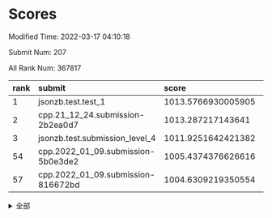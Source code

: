 # Scores

Modified Time: 2022-03-17 04:10:18

Submit Num: 207

All Rank Num: 367817

| rank |               submit               |       score        |       sigma        | pk_num |
| :--- | :--------------------------------- | :----------------- | :----------------- | :----- |
| 1    | jsonzb.test.test_1                 | 1013.5766930005905 | 0.8424121443570833 | 7107   |
| 2    | cpp.21_12_24.submission-2b2ea0d7   | 1013.287217143641  | 0.839586206354157  | 7109   |
| 3    | jsonzb.test.submission_level_4     | 1011.9251642421382 | 0.7704653586288627 | 7109   |
| 54   | cpp.2022_01_09.submission-5b0e3de2 | 1005.4374376626616 | 0.7225135517370601 | 7106   |
| 57   | cpp.2022_01_09.submission-816672bd | 1004.6309219350554 | 0.7265987893489093 | 7104   |


<details>
<summary>全部</summary>

| rank |                 submit                 |       score        |       sigma        | pk_num |
| :--- | :------------------------------------- | :----------------- | :----------------- | :----- |
| 1    | jsonzb.test.test_1                     | 1013.5766930005905 | 0.8424121443570833 | 7107   |
| 2    | cpp.21_12_24.submission-2b2ea0d7       | 1013.287217143641  | 0.839586206354157  | 7109   |
| 3    | jsonzb.test.submission_level_4         | 1011.9251642421382 | 0.7704653586288627 | 7109   |
| 4    | gobigger.level_3.submission_level_3_39 | 1011.671473392437  | 0.7679268164748535 | 7107   |
| 5    | gobigger.level_3.submission_level_3_9  | 1011.4863448617969 | 0.7515640068702854 | 7111   |
| 6    | gobigger.level_3.submission_level_3_23 | 1011.472943352439  | 0.7604507323802067 | 7107   |
| 7    | gobigger.level_3.submission_level_3_5  | 1011.3947663208638 | 0.7496043003094547 | 7110   |
| 8    | gobigger.level_3.submission_level_3_28 | 1011.2125549460197 | 0.78567094977978   | 7110   |
| 9    | gobigger.level_3.submission_level_3_4  | 1011.1256637725496 | 0.778694285844598  | 7111   |
| 10   | gobigger.level_3.submission_level_3_12 | 1011.0157882121389 | 0.7796839664654301 | 7108   |
| 11   | gobigger.level_3.submission_level_3_47 | 1010.9319689078511 | 0.7856643569271915 | 7109   |
| 12   | gobigger.level_3.submission_level_3_3  | 1010.8767624241244 | 0.7815085653759385 | 7108   |
| 13   | gobigger.level_3.submission_level_3_6  | 1010.748279522127  | 0.7747600749330957 | 7109   |
| 14   | gobigger.level_3.submission_level_3_13 | 1010.4626957856598 | 0.7517857095219989 | 7103   |
| 15   | gobigger.level_3.submission_level_3_30 | 1010.4079879540279 | 0.7797935975264085 | 7111   |
| 16   | gobigger.level_3.submission_level_3_17 | 1010.4021289605037 | 0.7584594894193218 | 7107   |
| 17   | gobigger.level_3.submission_level_3_7  | 1010.2980579331952 | 0.7687555459704046 | 7108   |
| 18   | gobigger.level_3.submission_level_3_35 | 1010.2734436107228 | 0.7610630594603311 | 7108   |
| 19   | gobigger.level_3.submission_level_3_41 | 1010.2620490771778 | 0.7630122806626862 | 7111   |
| 20   | gobigger.level_3.submission_level_3_37 | 1010.2518074327236 | 0.7625968564859589 | 7110   |
| 21   | gobigger.level_3.submission_level_3_45 | 1010.2289199286444 | 0.7747717415518902 | 7107   |
| 22   | gobigger.level_3.submission_level_3_18 | 1010.2142010545687 | 0.7721434117526653 | 7111   |
| 23   | gobigger.level_3.submission_level_3_33 | 1010.2105507548496 | 0.7800097095257861 | 7107   |
| 24   | gobigger.level_3.submission_level_3_19 | 1010.1606408213336 | 0.7752475382143562 | 7107   |
| 25   | gobigger.level_3.submission_level_3_34 | 1010.1517162152983 | 0.7725376615736712 | 7108   |
| 26   | gobigger.level_3.submission_level_3_2  | 1010.1228707492484 | 0.7517255346867725 | 7106   |
| 27   | gobigger.level_3.submission_level_3_36 | 1010.0592024296654 | 0.7554253915598507 | 7105   |
| 28   | gobigger.level_3.submission_level_3_26 | 1010.0487247157185 | 0.7639650733055863 | 7106   |
| 29   | gobigger.level_3.submission_level_3_22 | 1009.9270988148544 | 0.749831612882195  | 7104   |
| 30   | gobigger.level_3.submission_level_3_27 | 1009.9270908838158 | 0.7523309661763103 | 7109   |
| 31   | gobigger.level_3.submission_level_3_38 | 1009.9262688034179 | 0.7471910712678206 | 7108   |
| 32   | gobigger.level_3.submission_level_3_24 | 1009.9158946322867 | 0.7353282848349366 | 7108   |
| 33   | gobigger.level_3.submission_level_3_8  | 1009.9105096101573 | 0.7560961244179335 | 7113   |
| 34   | gobigger.level_3.submission_level_3_31 | 1009.8582904004809 | 0.7614525623543558 | 7110   |
| 35   | gobigger.level_3.submission_level_3_25 | 1009.8024070016089 | 0.7476467983390425 | 7111   |
| 36   | gobigger.level_3.submission_level_3_15 | 1009.7751877855861 | 0.7517944381005643 | 7108   |
| 37   | gobigger.level_3.submission_level_3_1  | 1009.751882286124  | 0.7660938709839751 | 7109   |
| 38   | gobigger.level_3.submission_level_3_40 | 1009.6494857570503 | 0.7690449827547097 | 7106   |
| 39   | gobigger.level_3.submission_level_3_48 | 1009.6279478418727 | 0.7612065377852754 | 7112   |
| 40   | gobigger.level_3.submission_level_3_11 | 1009.5612025461047 | 0.7538757761525487 | 7102   |
| 41   | gobigger.level_3.submission_level_3_10 | 1009.5521108839719 | 0.7593901084594876 | 7109   |
| 42   | gobigger.level_3.submission_level_3_16 | 1009.5466462005026 | 0.7486301556067418 | 7107   |
| 43   | gobigger.level_3.submission_level_3_46 | 1009.5255062964496 | 0.737080640671291  | 7107   |
| 44   | gobigger.level_3.submission_level_3_21 | 1009.4317240587623 | 0.7546847733268665 | 7108   |
| 45   | gobigger.level_3.submission_level_3_20 | 1009.4068083664539 | 0.7498710912205283 | 7109   |
| 46   | gobigger.level_3.submission_level_3_14 | 1009.3904612791185 | 0.7462630703912307 | 7110   |
| 47   | gobigger.level_3.submission_level_3_43 | 1009.2109444442189 | 0.7428921150913862 | 7110   |
| 48   | gobigger.level_3.submission_level_3_42 | 1009.0850641566255 | 0.7620064216121661 | 7108   |
| 49   | gobigger.level_3.submission_level_3_29 | 1009.0359214561096 | 0.7477857080921763 | 7109   |
| 50   | gobigger.level_3.submission_level_3_49 | 1008.9211856505173 | 0.7543111378342153 | 7115   |
| 51   | gobigger.level_3.submission_level_3_0  | 1008.830095455551  | 0.7497836835767665 | 7103   |
| 52   | gobigger.level_3.submission_level_3_32 | 1008.8159621715671 | 0.741181921019469  | 7107   |
| 53   | gobigger.level_3.submission_level_3_44 | 1008.7749269892552 | 0.7193112272938565 | 7109   |
| 54   | cpp.2022_01_09.submission-5b0e3de2     | 1005.4374376626616 | 0.7225135517370601 | 7106   |
| 55   | gobigger.level_1.submission_level_1_43 | 1004.6855857537463 | 0.7242016946577199 | 7108   |
| 56   | gobigger.level_1.submission_level_1_38 | 1004.6828277753135 | 0.7232995997599551 | 7099   |
| 57   | cpp.2022_01_09.submission-816672bd     | 1004.6309219350554 | 0.7265987893489093 | 7104   |
| 58   | gobigger.level_1.submission_level_1_12 | 1004.5380240971001 | 0.7231204521379734 | 7109   |
| 59   | gobigger.level_1.submission_level_1_42 | 1004.4704063127463 | 0.7183805181692355 | 7103   |
| 60   | gobigger.level_1.submission_level_1_3  | 1004.2387149308897 | 0.7215987641478345 | 7108   |
| 61   | gobigger.level_1.submission_level_1_11 | 1004.1275442415188 | 0.712214015107827  | 7109   |
| 62   | gobigger.level_1.submission_level_1_20 | 1004.1102886625798 | 0.7197225054346981 | 7109   |
| 63   | gobigger.level_1.submission_level_1_45 | 1003.935823921305  | 0.7244427125396312 | 7108   |
| 64   | gobigger.level_1.submission_level_1_39 | 1003.7243854070762 | 0.7140223617125493 | 7105   |
| 65   | gobigger.level_1.submission_level_1_48 | 1003.6777403420786 | 0.7207977941636197 | 7107   |
| 66   | gobigger.level_1.submission_level_1_2  | 1003.659809996008  | 0.7193067216354148 | 7105   |
| 67   | gobigger.level_1.submission_level_1_36 | 1003.6171864468353 | 0.7207824655458908 | 7105   |
| 68   | gobigger.level_1.submission_level_1_47 | 1003.6102709769718 | 0.7200811129779277 | 7109   |
| 69   | gobigger.level_1.submission_level_1_31 | 1003.5828064990284 | 0.7061830283106009 | 7104   |
| 70   | gobigger.level_1.submission_level_1_37 | 1003.5714332043543 | 0.7152516172112747 | 7108   |
| 71   | gobigger.level_1.submission_level_1_19 | 1003.5291660974306 | 0.7198417338325743 | 7105   |
| 72   | gobigger.level_1.submission_level_1_28 | 1003.5186901963204 | 0.7055288177496727 | 7102   |
| 73   | gobigger.level_1.submission_level_1_24 | 1003.5111499684133 | 0.7196481541013856 | 7107   |
| 74   | gobigger.level_1.submission_level_1_34 | 1003.5058347410934 | 0.7166487458367321 | 7107   |
| 75   | gobigger.level_1.submission_level_1_26 | 1003.4960245031662 | 0.719715056588585  | 7109   |
| 76   | gobigger.level_1.submission_level_1_16 | 1003.4161599291389 | 0.7288517081631599 | 7114   |
| 77   | gobigger.level_1.submission_level_1_29 | 1003.3603220790229 | 0.7324714073396366 | 7107   |
| 78   | gobigger.level_1.submission_level_1_9  | 1003.3326304889205 | 0.7220659245393407 | 7109   |
| 79   | gobigger.level_1.submission_level_1_14 | 1003.3164989191864 | 0.7119128788209451 | 7109   |
| 80   | gobigger.level_1.submission_level_1_15 | 1003.2992509912343 | 0.7107771327991519 | 7105   |
| 81   | gobigger.level_1.submission_level_1_41 | 1003.2716948508732 | 0.7176719974455156 | 7107   |
| 82   | gobigger.level_1.submission_level_1_7  | 1003.2670723878288 | 0.7141251094647315 | 7108   |
| 83   | gobigger.level_1.submission_level_1_22 | 1003.2542918645643 | 0.7109562170661698 | 7106   |
| 84   | gobigger.level_1.submission_level_1_1  | 1003.2403128115762 | 0.7131538456447915 | 7104   |
| 85   | gobigger.level_1.submission_level_1_18 | 1003.2341039426309 | 0.7143140960481545 | 7108   |
| 86   | gobigger.level_1.submission_level_1_27 | 1003.1646976892549 | 0.7219870635579911 | 7105   |
| 87   | gobigger.level_1.submission_level_1_25 | 1003.1426980294718 | 0.7305293495848457 | 7109   |
| 88   | gobigger.level_1.submission_level_1_33 | 1003.1094915701893 | 0.7171358192525771 | 7109   |
| 89   | gobigger.level_1.submission_level_1_5  | 1003.0123622433708 | 0.72656906869437   | 7109   |
| 90   | gobigger.level_1.submission_level_1_30 | 1003.0051592253956 | 0.7117766484066517 | 7110   |
| 91   | gobigger.level_1.submission_level_1_6  | 1002.9981149337087 | 0.7113426825948288 | 7103   |
| 92   | gobigger.level_1.submission_level_1_44 | 1002.9490645365915 | 0.70769985608279   | 7109   |
| 93   | gobigger.level_1.submission_level_1_17 | 1002.9237297969922 | 0.7153925908817244 | 7110   |
| 94   | gobigger.level_1.submission_level_1_21 | 1002.756555791822  | 0.7091240448928421 | 7108   |
| 95   | gobigger.level_1.submission_level_1_49 | 1002.6431028009176 | 0.7224122858026409 | 7108   |
| 96   | gobigger.level_1.submission_level_1_40 | 1002.5409089619736 | 0.7124782381439686 | 7106   |
| 97   | gobigger.level_1.submission_level_1_10 | 1002.529646781366  | 0.7129909083371377 | 7109   |
| 98   | gobigger.level_1.submission_level_1_8  | 1002.4438717963529 | 0.7125855091950998 | 7104   |
| 99   | gobigger.level_1.submission_level_1_23 | 1002.3630412349089 | 0.7027744282367623 | 7112   |
| 100  | gobigger.level_1.submission_level_1_13 | 1002.2406847301418 | 0.7211891002435361 | 7107   |
| 101  | gobigger.level_1.submission_level_1_35 | 1002.2352664376674 | 0.7147125896928483 | 7110   |
| 102  | gobigger.level_1.submission_level_1_46 | 1002.2021587560964 | 0.7121140620199371 | 7107   |
| 103  | gobigger.level_1.submission_level_1_4  | 1002.1837904385663 | 0.701051610671928  | 7107   |
| 104  | gobigger.level_1.submission_level_1_0  | 1002.0585977435695 | 0.7104120828727029 | 7108   |
| 105  | gobigger.level_1.submission_level_1_32 | 1001.0980413929758 | 0.7144482591262238 | 7103   |
| 106  | gobigger.random.submission_random_10   | 997.5428743468713  | 0.6996507624261659 | 7110   |
| 107  | gobigger.random.submission_random_44   | 997.1627533346592  | 0.7075065768618006 | 7108   |
| 108  | gobigger.random.submission_random_48   | 996.99344784523    | 0.7158497690939003 | 7111   |
| 109  | gobigger.random.submission_random_14   | 996.816253842212   | 0.7138608031455722 | 7114   |
| 110  | gobigger.random.submission_random_46   | 996.8094972763677  | 0.7146534722877449 | 7109   |
| 111  | gobigger.random.submission_random_17   | 996.7434621339074  | 0.6996553541560748 | 7108   |
| 112  | gobigger.random.submission_random_43   | 996.7064131773622  | 0.7238756133311816 | 7102   |
| 113  | gobigger.random.submission_random_47   | 996.676856727984   | 0.6909435213981306 | 7111   |
| 114  | gobigger.random.submission_random_41   | 996.524197651683   | 0.707244441741143  | 7106   |
| 115  | gobigger.random.submission_random_16   | 996.5133509327592  | 0.712122251452569  | 7116   |
| 116  | gobigger.random.submission_random_34   | 996.3949005698099  | 0.7000043537180429 | 7107   |
| 117  | gobigger.random.submission_random_21   | 996.3804228511842  | 0.7193027073120083 | 7109   |
| 118  | gobigger.random.submission_random_28   | 996.3797502672398  | 0.7025033818870295 | 7104   |
| 119  | gobigger.random.submission_random_26   | 996.3247745254333  | 0.7161456834246106 | 7110   |
| 120  | gobigger.random.submission_random_49   | 996.3193897470172  | 0.7077907590463864 | 7105   |
| 121  | gobigger.random.submission_random_3    | 996.1434787085617  | 0.71899244262505   | 7108   |
| 122  | gobigger.random.submission_random_12   | 996.0915800882678  | 0.7184974477053969 | 7105   |
| 123  | gobigger.random.submission_random_29   | 996.0517752586458  | 0.7110232398011785 | 7107   |
| 124  | gobigger.random.submission_random_7    | 996.034578383335   | 0.7005454590343072 | 7110   |
| 125  | gobigger.random.submission_random_1    | 996.028680462584   | 0.7068265023053425 | 7109   |
| 126  | gobigger.random.submission_random_37   | 996.013086856469   | 0.7147341945781129 | 7105   |
| 127  | gobigger.random.submission_random_25   | 995.9685809518793  | 0.7153780791606329 | 7110   |
| 128  | gobigger.random.submission_random_30   | 995.9334966130905  | 0.7158772847880884 | 7105   |
| 129  | gobigger.random.submission_random_38   | 995.9236220210989  | 0.7221909946086611 | 7109   |
| 130  | gobigger.random.submission_random_45   | 995.9138763615167  | 0.7014081096076648 | 7109   |
| 131  | gobigger.random.submission_random_4    | 995.878581322336   | 0.724178927259487  | 7103   |
| 132  | gobigger.random.submission_random_42   | 995.837668867008   | 0.7158010591945339 | 7106   |
| 133  | gobigger.random.submission_random_2    | 995.8305152125249  | 0.7063957946260881 | 7108   |
| 134  | gobigger.random.submission_random_27   | 995.8216790709619  | 0.7044120305028999 | 7107   |
| 135  | gobigger.random.submission_random_22   | 995.802951218785   | 0.7100556381053897 | 7106   |
| 136  | gobigger.random.submission_random_23   | 995.7855967198158  | 0.7196269884104135 | 7107   |
| 137  | gobigger.random.submission_random_31   | 995.7397910613246  | 0.7149331683614104 | 7107   |
| 138  | gobigger.random.submission_random_36   | 995.7127591798534  | 0.7123230633190236 | 7111   |
| 139  | gobigger.random.submission_random_35   | 995.6060858448125  | 0.7107043786628808 | 7105   |
| 140  | gobigger.random.submission_random_24   | 995.6018669003669  | 0.7317270886187153 | 7107   |
| 141  | gobigger.random.submission_random_15   | 995.5373055212285  | 0.7033734614711603 | 7113   |
| 142  | gobigger.random.submission_random_8    | 995.4399994433751  | 0.7151736432857998 | 7111   |
| 143  | gobigger.random.submission_random_32   | 995.368112394905   | 0.7059201264124052 | 7104   |
| 144  | gobigger.random.submission_random_11   | 995.3107599048341  | 0.7109273166341742 | 7108   |
| 145  | gobigger.random.submission_random_40   | 995.2588922983558  | 0.7248483854062433 | 7109   |
| 146  | gobigger.random.submission_random_18   | 995.2577821326985  | 0.7130123813475152 | 7111   |
| 147  | gobigger.random.submission_random_20   | 995.2139863420467  | 0.7164079299500596 | 7104   |
| 148  | gobigger.random.submission_random_5    | 995.1943741413131  | 0.7136098095256797 | 7106   |
| 149  | gobigger.random.submission_random_6    | 995.1938048858738  | 0.7237945766159205 | 7102   |
| 150  | gobigger.random.submission_random_9    | 995.087440316709   | 0.7259570118263079 | 7111   |
| 151  | gobigger.random.submission_random_13   | 995.0569595242386  | 0.7224182208510677 | 7111   |
| 152  | gobigger.level_2.submission_level_2_14 | 995.0125185666333  | 0.736799910966897  | 7108   |
| 153  | gobigger.random.submission_random_19   | 994.9254964401126  | 0.7051769502701145 | 7110   |
| 154  | gobigger.random.submission_random_0    | 994.6791730824664  | 0.7195948400160215 | 7104   |
| 155  | gobigger.random.submission_random_33   | 994.4734244145251  | 0.7227152107038475 | 7104   |
| 156  | gobigger.random.submission_random_39   | 994.290979141666   | 0.7023508976648196 | 7107   |
| 157  | gobigger.level_2.submission_level_2_23 | 993.9330133582987  | 0.7250322572196257 | 7103   |
| 158  | gobigger.level_2.submission_level_2_22 | 993.8293201121727  | 0.7359904417857993 | 7108   |
| 159  | gobigger.level_2.submission_level_2_3  | 993.4434947499944  | 0.7292413553711037 | 7108   |
| 160  | gobigger.level_2.submission_level_2_24 | 993.434336519495   | 0.7300923000074621 | 7111   |
| 161  | gobigger.level_2.submission_level_2_48 | 993.3307004992935  | 0.7327135835656858 | 7105   |
| 162  | gobigger.level_2.submission_level_2_12 | 993.2436588024884  | 0.7365871352080289 | 7109   |
| 163  | gobigger.level_2.submission_level_2_32 | 993.236482501775   | 0.7357616028856804 | 7110   |
| 164  | gobigger.level_2.submission_level_2_21 | 993.128232450198   | 0.7413275946989945 | 7111   |
| 165  | gobigger.level_2.submission_level_2_20 | 992.990735153681   | 0.7370683499197671 | 7109   |
| 166  | gobigger.level_2.submission_level_2_18 | 992.923301009361   | 0.7376020558038267 | 7105   |
| 167  | gobigger.level_2.submission_level_2_29 | 992.9072466939884  | 0.7496690441882622 | 7108   |
| 168  | gobigger.level_2.submission_level_2_41 | 992.8661013725514  | 0.7202126747815117 | 7106   |
| 169  | gobigger.level_2.submission_level_2_7  | 992.781270921564   | 0.7588712399868245 | 7107   |
| 170  | gobigger.level_2.submission_level_2_37 | 992.7502235326093  | 0.7179267093631364 | 7107   |
| 171  | gobigger.level_2.submission_level_2_5  | 992.6756370641268  | 0.7323912335223525 | 7102   |
| 172  | gobigger.level_2.submission_level_2_42 | 992.6207682673645  | 0.7390115855678815 | 7111   |
| 173  | gobigger.level_2.submission_level_2_39 | 992.5716145430051  | 0.7336890275729295 | 7111   |
| 174  | gobigger.level_2.submission_level_2_27 | 992.5462950052851  | 0.7388917995229114 | 7111   |
| 175  | gobigger.level_2.submission_level_2_35 | 992.538543170668   | 0.7309567020603828 | 7108   |
| 176  | gobigger.level_2.submission_level_2_13 | 992.5116578289768  | 0.7319532041885467 | 7108   |
| 177  | gobigger.level_2.submission_level_2_8  | 992.4995480556162  | 0.7347879883282704 | 7103   |
| 178  | gobigger.level_2.submission_level_2_36 | 992.3937333327066  | 0.739984508067638  | 7107   |
| 179  | gobigger.level_2.submission_level_2_40 | 992.3877104361848  | 0.7539603851965205 | 7112   |
| 180  | gobigger.level_2.submission_level_2_11 | 992.3463369041011  | 0.745062389692405  | 7110   |
| 181  | gobigger.level_2.submission_level_2_15 | 992.2137937555757  | 0.7531293839259577 | 7107   |
| 182  | gobigger.level_2.submission_level_2_0  | 992.211893392132   | 0.7644412181184566 | 7108   |
| 183  | gobigger.level_2.submission_level_2_19 | 992.203978689784   | 0.7356549666448486 | 7112   |
| 184  | gobigger.level_2.submission_level_2_49 | 992.1999117714523  | 0.7397042556107025 | 7109   |
| 185  | gobigger.level_2.submission_level_2_33 | 992.1474362847684  | 0.7355825584230883 | 7104   |
| 186  | gobigger.level_2.submission_level_2_4  | 992.1056802137618  | 0.746333827660224  | 7106   |
| 187  | gobigger.level_2.submission_level_2_45 | 992.0965345655986  | 0.7367189980491478 | 7110   |
| 188  | gobigger.level_2.submission_level_2_31 | 992.0160947304225  | 0.7743290794703512 | 7106   |
| 189  | gobigger.level_2.submission_level_2_17 | 991.9800566213582  | 0.7435577742363811 | 7108   |
| 190  | gobigger.level_2.submission_level_2_16 | 991.821620465373   | 0.7623582632493596 | 7110   |
| 191  | gobigger.level_2.submission_level_2_46 | 991.7924012772612  | 0.7466314152998212 | 7106   |
| 192  | gobigger.level_2.submission_level_2_44 | 991.5056439198621  | 0.7543994093925521 | 7104   |
| 193  | gobigger.level_2.submission_level_2_9  | 991.5034466037803  | 0.7419171034595816 | 7103   |
| 194  | gobigger.level_2.submission_level_2_43 | 991.3293933937083  | 0.7502553699497951 | 7107   |
| 195  | gobigger.level_2.submission_level_2_38 | 991.2551435443638  | 0.7408232477374359 | 7111   |
| 196  | gobigger.level_2.submission_level_2_6  | 991.1676037540578  | 0.7496846870224758 | 7107   |
| 197  | gobigger.level_2.submission_level_2_1  | 991.1481961359324  | 0.7651335809502635 | 7106   |
| 198  | gobigger.level_2.submission_level_2_28 | 991.1067330027676  | 0.7587271985576698 | 7108   |
| 199  | gobigger.level_2.submission_level_2_30 | 991.0780098699619  | 0.7530278073396194 | 7103   |
| 200  | gobigger.level_2.submission_level_2_26 | 990.8934111627809  | 0.7594944135361179 | 7104   |
| 201  | gobigger.level_2.submission_level_2_2  | 990.8120125934223  | 0.7721435129155979 | 7105   |
| 202  | gobigger.level_2.submission_level_2_25 | 990.7693528781803  | 0.7667053435589977 | 7103   |
| 203  | gobigger.level_2.submission_level_2_10 | 990.584556658744   | 0.7455763125345093 | 7103   |
| 204  | gobigger.level_2.submission_level_2_47 | 990.5090775274746  | 0.7662788286345231 | 7103   |
| 205  | gobigger.level_2.submission_level_2_34 | 988.9473275334864  | 0.7815724944650664 | 7108   |
| 206  | gobigger.none.submission_none_0        | 977.7049453503398  | 1.2909621077207016 | 7112   |
| 207  | gobigger.none.submission_none_1        | 973.5741286251466  | 1.7880225910169947 | 7104   |

</details>